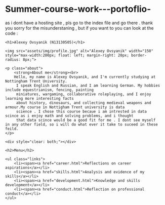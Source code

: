 # Summer-course-work---portoflio-

as i dont have a hosting site , pls go  to the index file and go there . 
thank you  sorry for the misunderstaning ,  but if you want to you can look at the code :
<!DOCTYPE html>
<html lang="en">
<head>
    <meta charset="UTF-8">
    <title>Alexey Ovsyanik (N13130505)</title>
    <meta name="viewport" content="width=device-width, initial-scale=1.0">
    <link rel="stylesheet" href="assets/css/main.css">
</head>
<body>

    <h1>Alexey Ovsyanik (N13130505)</h1>

    <img src="assets/img/profile.jpg" alt="Alexey Ovsyanik" width="150" style="max-width:200px; float: left; margin-right: 20px; border-radius: 8px;">

    <p class="about">
        <strong>About me</strong><br>
        Hello, my name is Alexey Ovsyanik, and I'm currently studying at Nottingham Trent University.
         I speak English and Russian, and I am learning German. My hobbies include equestrianism, fencing, painting 
         miniatures, wargaming, collaborative roleplaying, and I enjoy learning more interesting facts
         about history, dinosaurs, and collecting medieval weapons and armour.My course in Nottigham Trent university is data 
         science . I chose this course becaue i am intrested in data scince as i enjoy math and solving problems, and i thought
         that data scince would be a good fit for me . I dont see myself in any other field, so i will do what ever it take to suceed in these feild.
    </p>

    <div style="clear: both;"></div>

    <h2>Menu</h2>

    <ul class="links">
        <li><span><a href="career.html">Reflections on career aspirations</a></li>
        <li><span><a href="skills.html">Analysis and evidence of my skills</a></li>
        <li><span><a href="development.html">Knowledge and skills development</a></li>
        <li><span><a href="conduct.html">Reflection on professional conduct</a></li>
    </ul>
</body>
</html>

